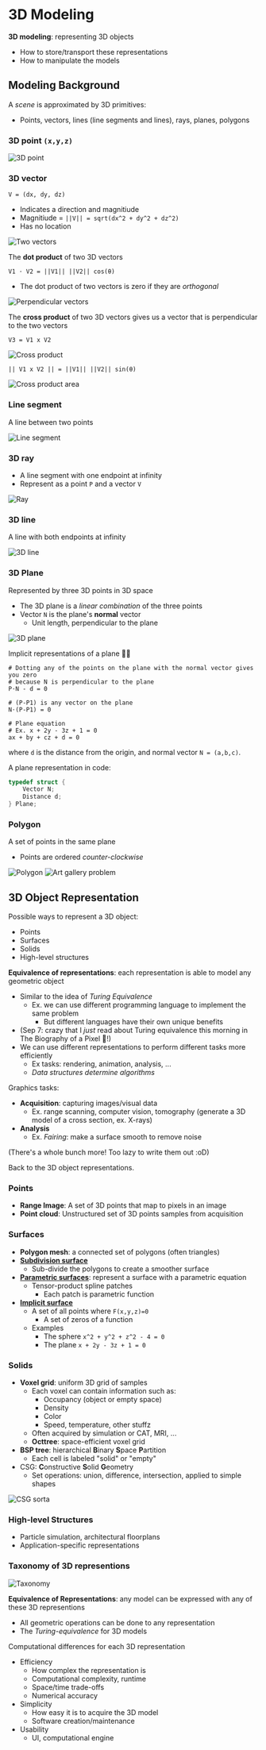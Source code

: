 # 3D Modeling

**3D modeling**: representing 3D objects
* How to store/transport these representations
* How to manipulate the models

## Modeling Background

A *scene* is approximated by 3D primitives:
* Points, vectors, lines (line segments and lines), rays, planes, polygons

### 3D point `(x,y,z)`

![3D point](images/3d-point.png)

### 3D vector

`V = (dx, dy, dz)`
* Indicates a direction and magnitiude
* Magnitiude = `||V|| = sqrt(dx^2 + dy^2 + dz^2)`
* Has no location

![Two vectors](images/two-vectors.png)

The **dot product** of two 3D vectors
```
V1 ⋅ V2 = ||V1|| ||V2|| cos(θ)
```
*  The dot product of two vectors is zero if they are *orthogonal*

![Perpendicular vectors](images/perpendicular-vectors.png)

The **cross product** of two 3D vectors gives us a vector that is perpendicular to the two vectors
```
V3 = V1 x V2 
``` 
![Cross product](images/cross-product.png)

```
|| V1 x V2 || = ||V1|| ||V2|| sin(θ)
```
![Cross product area](images/cross-product-area.png)

### Line segment
A line between two points

![Line segment](images/line-segment.png)

### 3D ray
* A line segment with one endpoint at infinity
* Represent as a point `P` and a vector `V`

![Ray](images/ray.png)

### 3D line
A line with both endpoints at infinity

![3D line](images/line.png)

### 3D Plane
Represented by three 3D points in 3D space
* The 3D plane is a *linear combination* of the three points
* Vector `N` is the plane's **normal** vector
  * Unit length, perpendicular to the plane

![3D plane](images/plane.png)

Implicit representations of a plane 🤷‍♀️
```
# Dotting any of the points on the plane with the normal vector gives you zero
# because N is perpendicular to the plane
P⋅N - d = 0

# (P-P1) is any vector on the plane
N⋅(P-P1) = 0

# Plane equation
# Ex. x + 2y - 3z + 1 = 0
ax + by + cz + d = 0
```

where `d` is the distance from the origin, and normal vector `N = (a,b,c)`.

A plane representation in code:
```cpp
typedef struct {
    Vector N;
    Distance d;
} Plane;
```

### Polygon
A set of points in the same plane
* Points are ordered *counter-clockwise*

![Polygon](images/polygon.png)
![Art gallery problem](images/art-gallery-problem.png)

## 3D Object Representation
Possible ways to represent a 3D object:
* Points
* Surfaces
* Solids
* High-level structures

**Equivalence of representations**: each representation is able to model any geometric object
* Similar to the idea of *Turing Equivalence*
  * Ex. we can use different programming language to implement the same problem
    * But different languages have their own unique benefits
* (Sep 7: crazy that I *just* read about Turing equivalence this morning in The Biography of a Pixel 🤖!)
* We can use different representations to perform different tasks more efficiently
  * Ex tasks: rendering, animation, analysis, ...
  * *Data structures determine algorithms*

Graphics tasks:
* **Acquisition**: capturing images/visual data
  * Ex. range scanning, computer vision, tomography (generate a 3D model of a cross section, ex. X-rays)
* **Analysis**
  * Ex. *Fairing*: make a surface smooth to remove noise

(There's a whole bunch more! Too lazy to write them out :oD)

Back to the 3D object representations.

### Points

* **Range Image**: A set of 3D points that map to pixels in an image
* **Point cloud**: Unstructured set of 3D points samples from acquisition

### Surfaces

* **Polygon mesh**: a connected set of polygons (often triangles)
* [**Subdivision surface**](https://en.wikipedia.org/wiki/Subdivision_surface)
  * Sub-divide the polygons to create a smoother surface
* [**Parametric surfaces**](https://en.wikipedia.org/wiki/Parametric_surface#:~:text=A%20parametric%20surface%20is%20a,as%20well%20as%20implicit%20representation.): represent a surface with a parametric equation
  * Tensor-product spline patches
    * Each patch is parametric function
* [**Implicit surface**](https://en.wikipedia.org/wiki/Implicit_surface)
  * A set of all points where `F(x,y,z)=0`
    * A set of zeros of a function
  * Examples
    * The sphere `x^2 + y^2 + z^2 - 4 = 0`
    * The plane `x + 2y - 3z + 1 = 0`

### Solids

* **Voxel grid**: uniform 3D grid of samples
  * Each voxel can contain information such as:
    * Occupancy (object or empty space)
    * Density
    * Color
    * Speed, temperature, other stuffz
  * Often acquired by simulation or CAT, MRI, ...
  * **Octtree**: space-efficient voxel grid
 * **BSP tree**: hierarchical **B**inary **S**pace **P**artition
   * Each cell is labeled "solid" or "empty"
* CSG: **C**onstructive **S**olid **G**eometry
  * Set operations: union, difference, intersection, applied to simple shapes

![CSG sorta](images/csg.png)

### High-level Structures
* Particle simulation, architectural floorplans
* Application-specific representations

### Taxonomy of 3D representions

![Taxonomy](images/3d-shape-taxonomy.png)

**Equivalence of Representations**: any model can be expressed with any of these 3D representions
* All geometric operations can be done to any representation
* The *Turing-equivalence* for 3D models

Computational differences for each 3D representation
* Efficiency
  *  How complex the representation is
  *  Computational complexity, runtime
  *  Space/time trade-offs
  *  Numerical accuracy
*  Simplicity
   *  How easy it is to acquire the 3D model
   *  Software creation/maintenance
*  Usability
   *  UI, computational engine

